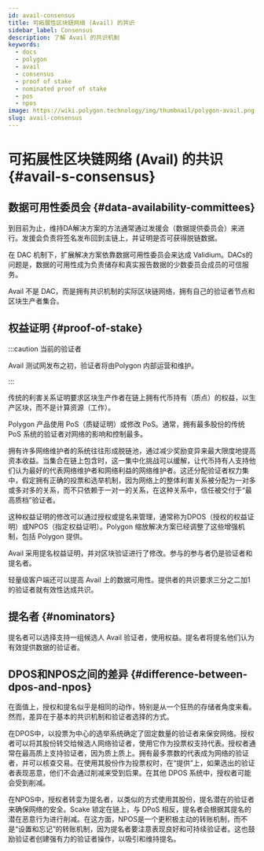 ```yaml
---
id: avail-consensus
title: 可拓展性区块链网络 (Avail) 的共识
sidebar_label: Consensus
description: 了解 Avail 的共识机制
keywords:
  - docs
  - polygon
  - avail
  - consensus
  - proof of stake
  - nominated proof of stake
  - pos
  - npos
image: https://wiki.polygon.technology/img/thumbnail/polygon-avail.png
slug: avail-consensus
---
```


# 可拓展性区块链网络 (Avail) 的共识 {#avail-s-consensus}

## 数据可用性委员会 {#data-availability-committees}

到目前为止，维持DA解决方案的方法通常通过发援会（数据提供委员会）来进行。发援会负责将签名发布回到主链上，并证明是否可获得脱链数据。

在 DAC 机制下，扩展解决方案依靠数据可用性委员会来达成 Validium。DACs的问题是，数据的可用性成为负责储存和真实报告数据的少数委员会成员的可信服务。

Avail 不是 DAC，而是拥有共识机制的实际区块链网络，拥有自己的验证者节点和区块生产者集合。

## 权益证明 {#proof-of-stake}

:::caution 当前的验证者

Avail 测试网发布之初，验证者将由Polygon 内部运营和维护。

:::

传统的利害关系证明要求区块生产作者在链上拥有代币持有（质点）的权益，以生产区块，而不是计算资源（工作）。

Polygon 产品使用 PoS（质疑证明）或修改 PoS。通常，拥有最多股份的传统 PoS 系统的验证者对网络的影响和控制最多。

拥有许多网络维护者的系统往往形成脱链池，通过减少奖励变异来最大限度地提高资本收益。当集合在链上包含时，这一集中化挑战可以缓解，让代币持有人支持他们认为最好的代表网络维护者和网络利益的网络维护者。这还分配验证者权力集中，假定拥有正确的投票和选举机制，因为网络上的整体利害关系被分配为一对多或多对多的关系，而不只依赖于一对一的关系，在这种关系中，信任被交付于“最高质档”验证者。

这种权益证明的修改可以通过授权或提名来管理，通常称为DPOS（授权的权益证明）或NPOS（指定权益证明）。Polygon 缩放解决方案已经调整了这些增强机制，包括 Polygon 提供。

Avail 采用提名权益证明，并对区块验证进行了修改。参与的参与者仍是验证者和提名者。

轻量级客户端还可以提高 Avail 上的数据可用性。提供者的共识要求三分之二加1的验证者就有效性达成共识。

## 提名者 {#nominators}

提名者可以选择支持一组候选人 Avail 验证者，使用权益。提名者将提名他们认为有效提供数据的验证者。

## DPOS和NPOS之间的差异 {#difference-between-dpos-and-npos}

在面值上，授权和提名似乎是相同的动作，特别是从一个狂热的存储者角度来看。然而，差异在于基本的共识机制和验证者选择的方式。

在DPOS中，以投票为中心的选举系统确定了固定数量的验证者来保安网络。授权者可以将其股份转交给候选人网络验证者，使用它作为投票权支持代表。授权者通常在最高质上支持验证者，因为质上质上。拥有最多票数的代表成为网络的验证者，并可以核查交易。在使用其股份作为投票权时，在“提供”上，如果选出的验证者表现恶意，他们不会通过削减来受到后果。在其他 DPOS 系统中，授权者可能会受到削减。

在NPOS中，授权者转变为提名者，以类似的方式使用其股份，提名潜在的验证者来确保网络的安全。Scake 锁定在链上，与 DPoS 相反，提名者会根据其提名的潜在恶意行为进行削减。在这方面，NPOS是一个更积极主动的转账机制，而不是“设置和忘记”的转账机制，因为提名者要注意表现良好和可持续验证者。这也鼓励验证者创建强有力的验证者操作，以吸引和维持提名。
